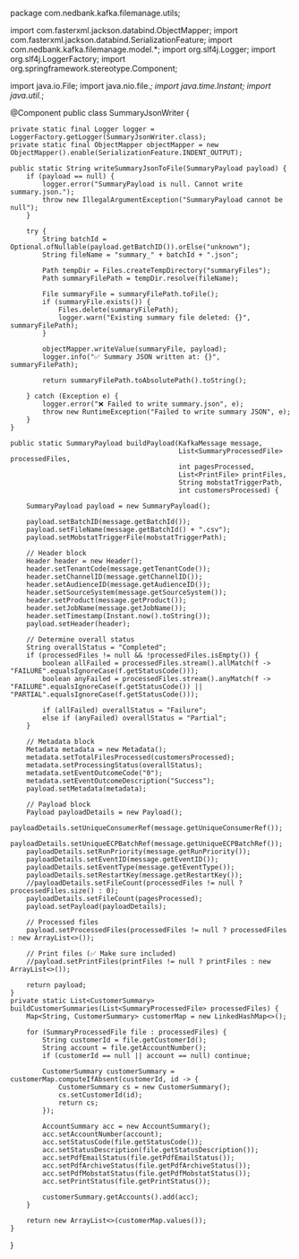 package com.nedbank.kafka.filemanage.utils;

import com.fasterxml.jackson.databind.ObjectMapper;
import com.fasterxml.jackson.databind.SerializationFeature;
import com.nedbank.kafka.filemanage.model.*;
import org.slf4j.Logger;
import org.slf4j.LoggerFactory;
import org.springframework.stereotype.Component;

import java.io.File;
import java.nio.file.*;
import java.time.Instant;
import java.util.*;

@Component
public class SummaryJsonWriter {

    private static final Logger logger = LoggerFactory.getLogger(SummaryJsonWriter.class);
    private static final ObjectMapper objectMapper = new ObjectMapper().enable(SerializationFeature.INDENT_OUTPUT);

    public static String writeSummaryJsonToFile(SummaryPayload payload) {
        if (payload == null) {
            logger.error("SummaryPayload is null. Cannot write summary.json.");
            throw new IllegalArgumentException("SummaryPayload cannot be null");
        }

        try {
            String batchId = Optional.ofNullable(payload.getBatchID()).orElse("unknown");
            String fileName = "summary_" + batchId + ".json";

            Path tempDir = Files.createTempDirectory("summaryFiles");
            Path summaryFilePath = tempDir.resolve(fileName);

            File summaryFile = summaryFilePath.toFile();
            if (summaryFile.exists()) {
                Files.delete(summaryFilePath);
                logger.warn("Existing summary file deleted: {}", summaryFilePath);
            }

            objectMapper.writeValue(summaryFile, payload);
            logger.info("✅ Summary JSON written at: {}", summaryFilePath);

            return summaryFilePath.toAbsolutePath().toString();

        } catch (Exception e) {
            logger.error("❌ Failed to write summary.json", e);
            throw new RuntimeException("Failed to write summary JSON", e);
        }
    }

    public static SummaryPayload buildPayload(KafkaMessage message,
                                              List<SummaryProcessedFile> processedFiles,
                                              int pagesProcessed,
                                              List<PrintFile> printFiles,
                                              String mobstatTriggerPath,
                                              int customersProcessed) {

        SummaryPayload payload = new SummaryPayload();

        payload.setBatchID(message.getBatchId());
        payload.setFileName(message.getBatchId() + ".csv");
        payload.setMobstatTriggerFile(mobstatTriggerPath);

        // Header block
        Header header = new Header();
        header.setTenantCode(message.getTenantCode());
        header.setChannelID(message.getChannelID());
        header.setAudienceID(message.getAudienceID());
        header.setSourceSystem(message.getSourceSystem());
        header.setProduct(message.getProduct());
        header.setJobName(message.getJobName());
        header.setTimestamp(Instant.now().toString());
        payload.setHeader(header);

        // Determine overall status
        String overallStatus = "Completed";
        if (processedFiles != null && !processedFiles.isEmpty()) {
            boolean allFailed = processedFiles.stream().allMatch(f -> "FAILURE".equalsIgnoreCase(f.getStatusCode()));
            boolean anyFailed = processedFiles.stream().anyMatch(f -> "FAILURE".equalsIgnoreCase(f.getStatusCode()) || "PARTIAL".equalsIgnoreCase(f.getStatusCode()));

            if (allFailed) overallStatus = "Failure";
            else if (anyFailed) overallStatus = "Partial";
        }

        // Metadata block
        Metadata metadata = new Metadata();
        metadata.setTotalFilesProcessed(customersProcessed);
        metadata.setProcessingStatus(overallStatus);
        metadata.setEventOutcomeCode("0");
        metadata.setEventOutcomeDescription("Success");
        payload.setMetadata(metadata);

        // Payload block
        Payload payloadDetails = new Payload();
        payloadDetails.setUniqueConsumerRef(message.getUniqueConsumerRef());
        payloadDetails.setUniqueECPBatchRef(message.getUniqueECPBatchRef());
        payloadDetails.setRunPriority(message.getRunPriority());
        payloadDetails.setEventID(message.getEventID());
        payloadDetails.setEventType(message.getEventType());
        payloadDetails.setRestartKey(message.getRestartKey());
        //payloadDetails.setFileCount(processedFiles != null ? processedFiles.size() : 0);
        payloadDetails.setFileCount(pagesProcessed);
        payload.setPayload(payloadDetails);

        // Processed files
        payload.setProcessedFiles(processedFiles != null ? processedFiles : new ArrayList<>());

        // Print files (✅ Make sure included)
        //payload.setPrintFiles(printFiles != null ? printFiles : new ArrayList<>());

        return payload;
    }
    private static List<CustomerSummary> buildCustomerSummaries(List<SummaryProcessedFile> processedFiles) {
        Map<String, CustomerSummary> customerMap = new LinkedHashMap<>();

        for (SummaryProcessedFile file : processedFiles) {
            String customerId = file.getCustomerId();
            String account = file.getAccountNumber();
            if (customerId == null || account == null) continue;

            CustomerSummary customerSummary = customerMap.computeIfAbsent(customerId, id -> {
                CustomerSummary cs = new CustomerSummary();
                cs.setCustomerId(id);
                return cs;
            });

            AccountSummary acc = new AccountSummary();
            acc.setAccountNumber(account);
            acc.setStatusCode(file.getStatusCode());
            acc.setStatusDescription(file.getStatusDescription());
            acc.setPdfEmailStatus(file.getPdfEmailStatus());
            acc.setPdfArchiveStatus(file.getPdfArchiveStatus());
            acc.setPdfMobstatStatus(file.getPdfMobstatStatus());
            acc.setPrintStatus(file.getPrintStatus());

            customerSummary.getAccounts().add(acc);
        }

        return new ArrayList<>(customerMap.values());
    }
}
